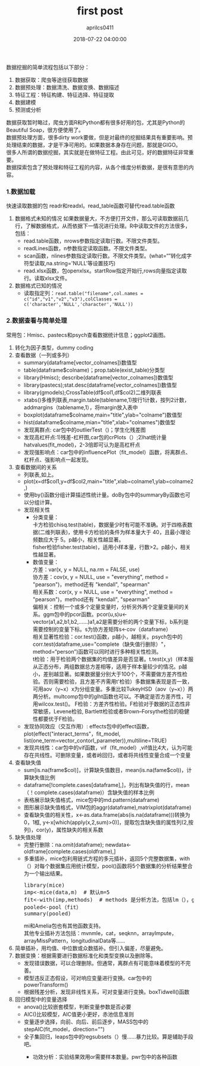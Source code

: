 ﻿---
layout: post
title: first post
date: 2018-07-22 04:00:00
tags: exploration R
author: aprilcs0411
---





   
<p>数据挖掘的简单流程包括以下部分：</p>
<ol>
<li>数据获取：爬虫等途径获取数据</li>
<li>数据预处理：数据清洗、数据变换、数据描述</li>
<li>特征工程：特征构建、特征选择、特征提取</li>
<li>数据建模</li>
<li>预测或分析</li>
</ol>
数据获取暂时略过，爬虫方面R和Python都有很多好用的包，尤其是Python的Beautiful Soap，很方便使用了。<br/>
数据预处理方面，很多dirty work要做，但是对最终的挖掘结果具有重要影响。预处理结束的数据，才是干净可用的。如果数据本身存在问题，那就是GIGO。<br/>
很多人所谓的数据挖掘，其实就是在做特征工程。由此可见，好的数据特征非常重要。<br/>
数据探索包含了预处理和特征工程的内容，从各个维度分析数据，是很有意思的内容。<br/>

<h3 >1.数据加载</h3>
快速读取数据的包 readr和readxl。read_table函数可替代read.table函数
<ol>
<li>数据格式未知的情况
如果数据量大，不方便打开文件，那么可读取数据前几行，了解数据格式，从而依据下一情况进行处理。R中读取文件的方法很多，包括：
<ul>
<li>read.table函数，nrows参数指定读取行数。不限文件类型。</li>
<li>readLines函数，n参数指定读取函数。不限文件类型。</li>
<li>scan函数，nlines参数指定读取行数。不限文件类型。(what=“”转化成字符型读取,na.string='NULL'等设置技巧)</li>
<li>read.xlsx函数，包openxlsx。startRow指定开始行,rows向量指定读取行。读取xlsx文件。</li>
</ul>
</li>
<li>数据格式已知的情况
<ul>
<li>读取指定列：<code>read.table("filename",col.names = c("id","v1","v2","v3"),colClasses = c('character','NULL','character','NULL'))</code></li>
</ul>
</li>
</ol>
<h3>2.数据查看与简单处理</h3>
<p>常用包：Hmisc、pastecs和psych查看数据统计信息；ggplot2画图。</p>
<ol>
<li>转化为因子类型，dummy coding
</li>
<li>查看数据（一列或多列）
<ul>
<li>summary(dataframe[vector_colnames])数值型</li>
<li>table(dataframe$colname)；prop.table(exist_table)分类型</li>
<li>library(Hmisc); describe(dataframe[vector_colnames])数值型</li>
<li>library(pastecs);stat.desc(dataframe[vector_colnames])数值型</li>
<li>library(gmodels);CrossTable(df$col1,df$col2)二维列联表</li>
<li>xtabs()多维列联表,margin.table(tablename,1)按行1计数，按列2计数，addmargins（tablename,1），将margin放入表中</li>
<li>boxplot(dataframe$colname,main="title",ylab="colname")数值型</li>
<li>hist(dataframe$colname,mian="title",xlab="colnames")数值型</li>
<li>发现离群点: car包中的outlierTest（)；学生化残差图</li>
<li>发现高杠杆点:1)残差-杠杆图,car包的crPlots（）;2)hat统计量hatvalues(fit_model)，2-3倍即可认为是高杠杆点</li>
<li>发现强影响点：car包中的influencePlot（fit_model）函数，将离群点、杠杆点、强影响点一起发现。</li>
</ul>
</li>
<li>查看数据间的关系
<ul>
<li>列联表,如上。</li>
<li>plot(x=df$col1,y=df$col2,main="title",xlab=colname1,ylab=colname2,)</li>
<li>使用by()函数分组计算描述性统计量。doBy包中的summaryBy函数也可以分组计算。</li>
<li>发现相关性
<ul>
<li>分类变量：</li>
卡方检验chisq.test(table)，数据量少时有可能不准确。对于四格表数据(二维列联表)，使用卡方检验的条件为样本量大于 40，且最小理论频数应大于 5。p越小，相关性越显著。<br/>
fisher检验fisher.test(table)，适用小样本量，行数>2。p越小，相关性越显著。
<li>数值变量：</li>
方差：var(x, y = NULL, na.rm = FALSE, use)<br/>
协方差：cov(x, y = NULL, use = "everything",    method = "pearson")，method还有 "kendall", "spearman"<br/>
相关系数：cor(x, y = NULL, use = "everything",    method = "pearson")，method还有 "kendall", "spearman"<br/>
偏相关：控制一个或多个定量变量时，分析另外两个定量变量间的关系。ggm包中的pcor函数。pcor(u,s)u<-vector(a1,a2,b1,b2,……)a1,a2是需要分析的两个变量下标，b系列是需要控制的变量下标。s为协方差矩阵s<-cov（dataframe）<br/>
相关显著性检验：cor.test()函数，p越小，越相关。psych包中的corr.test(dataframe,use="complete（缺失值行删除）"，method=“person”)函数可以同时进行多种相关性检测。<br/>
t检验：用于检验两个数据集的均值差异是否显著。t.test(x,y)（样本服从正态分布，两组数据总方差相等，适用于样本量较少的情况。p越小，差别越显著。如果数据量分别大于100个，不需要做方差齐性检验。否则需要检验，且方差不齐需用t'检验）多数据集表现是否一致，可用aov（y~x）x为分组变量。多重比较TukeyHSD（aov（y~x））两两分析。multcomp包中的glht函数也可以。不确定是否方差齐性，可用wilcox.test()。
F检验：方差齐性检验。F检验对于数据的正态性非常敏感，Levene检验, Bartlett检验或者Brown–Forsythe检验的稳健性都要优于F检验。
</ul>
</li>
<li>发现协同效应（交互作用）: effects包中的effect函数，plot(effect("interact_terms"，fit_model, list(one_term=vector_contorl_parameter)),multiline=TRUE)</li>
<li>发现共线性：car包中的vif函数，vif（fit_model）,vif值比4大，认为可能存在共线性。可删除变量，或者岭回归，或者将共线性变量合成一个变量</li>
</ul>
</li>
<amp-img src="{{ site.baseurl }}assets/images/methods.jpg" width="406" height="281" layout="responsive" alt="" class="mb3"></amp-img>
<li>查看缺失值
<ul>
<li>sum[is.na(frame$col)]，计算缺失值数目，mean(is.na(fame$col))，计算缺失值比例</li>
<li>dataframe[!complete.cases[dataframe],]，列出有缺失值的行，mean（！complete.cases(dataframe)）含缺失值的样本比例</li>
<li>表格展示缺失值格式，mice包中的md.pattern(dataframe)</li>
<li>图形展示缺失值格式，VIM包的aggr(dataframe),matrixplot(dataframe)</li>
<li>查看缺失值的相关性，x<-as.data.frame(abs(is.na(dataframe)))转换为0，1框, y<-x[which(apply(x,2,sum)>0)]，提取包含缺失值的属性列(2,按列)，cor(y)，属性缺失的相关系数</li>
</ul>
</li>
<li>缺失值处理
<ul>
<li>完整行删除：na.omit(dataframe); newdata<-oldframe[complete.cases(oldframe),]</li>
<li>多重插补，mice包利用链式方程的多元插补，返回5个完整数据集，with（）对每个数据集应用统计模型，pool()函数将5个数据集的分析结果整合为一个输出结果。<br/>
<pre>
library(mice)
imp<-mice(data,m)  # 默认m=5
fit<-with(imp,methods)  # methods 是分析方法，包括lm（），glm（）nbrm（）等, fit为列表，包含m个分析结果。
pooled<-pool（fit）
summary(pooled)
</pre>
mi和Amelia包也有其他函数支持。<br/>
其他专业插补方法包括：mvnmle，cat，seqknn，arrayImpute，arrayMissPattern，longitudinalData等……
</li>
</ul>
</li>
<li>简单插补，用均值、中位数或众数插补。但引入偏差，尽量避免。</li>
<li>数据变换：根据需要进行数据标准化和类型变换以及删除等。
<ul>
<li>发现错误数据，可以合理删除。但通常，离群点有可能意味着模型的不完善。</li>
<li>模型违反正态假设，可对响应变量进行变换。car包中的powerTransform()</li>
<li>根据残差分析，发现非线性关系，可对变量进行变换。boxTidwell()函数</li>
</ul>
</li>
<li>回归模型中的变量选择
<ul>
<li>anova()比较嵌套模型，判断变量参数是否必要</li>
<li>AIC()比较模型，AIC值更小更好，赤池信息准则</li>
<li>变量逐步选择，向前、向后、前后逐步，MASS包中的stepAIC(fit_model，direction="")</li>
<li>全子集回归，leaps包中的regsubsets（）慢……暴力比较。算是辅助手段吧。</li>
<ul>
</li>
<li>功效分析：实验结果效用or需要样本数量。pwr包中的各种函数</li>
</ol>


